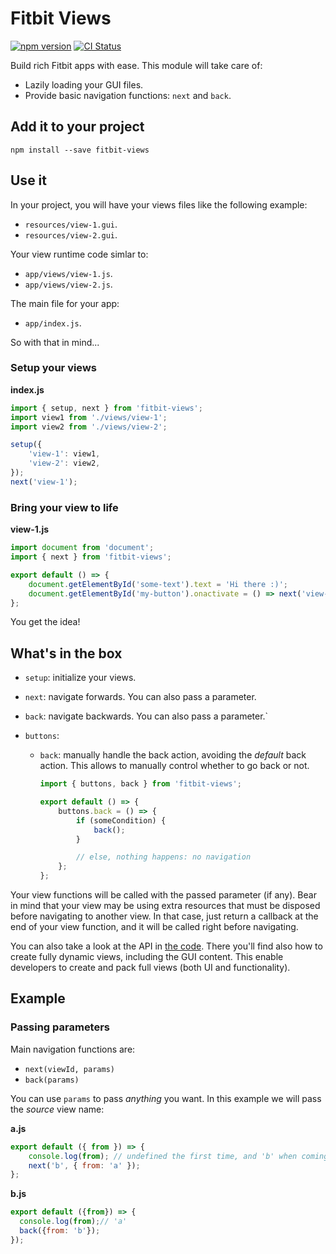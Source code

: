 # Fitbit Views

[![npm version](https://badge.fury.io/js/fitbit-views.svg)](https://www.npmjs.com/package/fitbit-views)
[![CI Status](https://github.com/SergioMorchon/fitbit-views/workflows/CI/badge.svg)](https://github.com/SergioMorchon/fitbit-views/actions?query=workflow%3ACI)

Build rich Fitbit apps with ease.
This module will take care of:

- Lazily loading your GUI files.
- Provide basic navigation functions: `next` and `back`.

## Add it to your project

`npm install --save fitbit-views`

## Use it

In your project, you will have your views files like the following example:

- `resources/view-1.gui`.
- `resources/view-2.gui`.

Your view runtime code simlar to:

- `app/views/view-1.js`.
- `app/views/view-2.js`.

The main file for your app:

- `app/index.js`.

So with that in mind...

### Setup your views

**index.js**

```javascript
import { setup, next } from 'fitbit-views';
import view1 from './views/view-1';
import view2 from './views/view-2';

setup({
	'view-1': view1,
	'view-2': view2,
});
next('view-1');
```

### Bring your view to life

**view-1.js**

```javascript
import document from 'document';
import { next } from 'fitbit-views';

export default () => {
	document.getElementById('some-text').text = 'Hi there :)';
	document.getElementById('my-button').onactivate = () => next('view-2');
};
```

You get the idea!

## What's in the box

- `setup`: initialize your views.
- `next`: navigate forwards. You can also pass a parameter.
- `back`: navigate backwards. You can also pass a parameter.`
- `buttons`:

  - `back`: manually handle the back action, avoiding the _default_ back action. This allows to manually control whether to go back or not.

    ```javascript
    import { buttons, back } from 'fitbit-views';

    export default () => {
    	buttons.back = () => {
    		if (someCondition) {
    			back();
    		}

    		// else, nothing happens: no navigation
    	};
    };
    ```

Your view functions will be called with the passed parameter (if any).
Bear in mind that your view may be using extra resources that must be disposed before navigating to another view.
In that case, just return a callback at the end of your view function, and it will be called right before navigating.

You can also take a look at the API in [the code](./index.ts). There you'll find also how to create fully dynamic views, including the GUI content.
This enable developers to create and pack full views (both UI and functionality).

## Example

### Passing parameters

Main navigation functions are:

- `next(viewId, params)`
- `back(params)`

You can use `params` to pass _anything_ you want. In this example we will pass the _source_ view name:

**a.js**

```javascript
export default ({ from }) => {
	console.log(from); // undefined the first time, and 'b' when coming back from b.js view
	next('b', { from: 'a' });
};
```

**b.js**

```javascript
export default ({from}) => {
  console.log(from);// 'a'
  back({from: 'b'});
});
```
